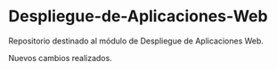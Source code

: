 # Despliegue-de-Aplicaciones-Web
Repositorio destinado al módulo de Despliegue de Aplicaciones Web.

Nuevos cambios realizados.